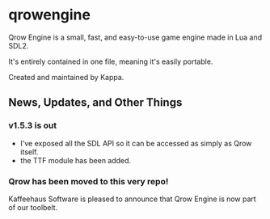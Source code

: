 # qrowengine
Qrow Engine is a small, fast, and easy-to-use game engine made in Lua and SDL2.

It's entirely contained in one file, meaning it's easily portable.

Created and maintained by Kappa.

## News, Updates, and Other Things

### v1.5.3 is out

- I've exposed all the SDL API so it can be accessed as simply as Qrow itself.
- the TTF module has been added.

### Qrow has been moved to this very repo!

Kaffeehaus Software is pleased to announce that Qrow Engine is now part of our toolbelt.
